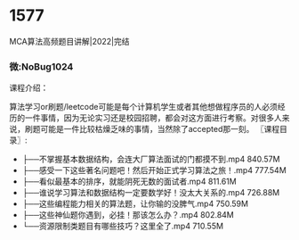 # 1577
MCA算法高频题目讲解|2022|完结
### 微:NoBug1024 


课程介绍：

算法学习or刷题/leetcode可能是每个计算机学生或者其他想做程序员的人必须经历的一件事情，因为无论实习还是校园招聘，都会对这方面进行考察。对很多人来说，刷题可能是一件比较枯燥乏味的事情，当然除了accepted那一刻。
〖课程目录〗:

- ├──不掌握基本数据结构，会连大厂算法面试的门都摸不到.mp4  840.57M
- ├──感受一下这些著名问题吧！然后开始正式学习算法之旅！.mp4  777.54M
- ├──看似最基本的排序，就能阴死无数的面试者.mp4  811.61M
- ├──谁说学习算法和数据结构一定要数学好！没太大关系的.mp4  726.88M
- ├──这些编程能力相关的算法题，让你输的没脾气.mp4  750.59M
- ├──这些神仙题你遇到，必挂！那该怎么办？.mp4  802.84M
- └──资源限制类题目有哪些技巧？这里全了.mp4  710.55M
